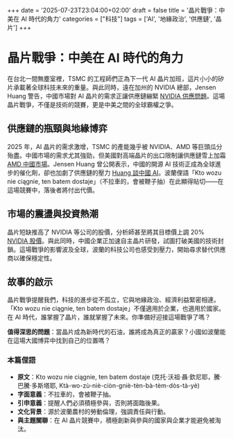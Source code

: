 +++
date = '2025-07-23T23:04:00+02:00'
draft = false
title = '晶片戰爭：中美在 AI 時代的角力'
categories = ["科技"]
tags = ['AI', '地緣政治', '供應鏈', '晶片']
+++

# 晶片戰爭：中美在 AI 時代的角力

在台北一間無塵室裡，TSMC 的工程師們正為下一代 AI 晶片加班，這片小小的矽片承載著全球科技未來的重量。與此同時，遠在加州的 NVIDIA 總部，Jensen Huang 警告，中國市場對 AI 晶片的需求正讓供應鏈繃緊 [NVIDIA 供應問題](http://purepc.pl/nvidia-ma-problem-tsmc-nie-ma-wolnych-mocy-przerobowych-na-wznowienie-produkcji-chipow-h20-ai-dla-rynku-chinskiego)。這場晶片戰爭，不僅是技術的競賽，更是中美之間的全球霸權之爭。

## 供應鏈的瓶頸與地緣博弈

2025 年，AI 晶片的需求激增，TSMC 的產能幾乎被 NVIDIA、AMD 等巨頭瓜分殆盡。中國市場的需求尤其強勁，但美國對高端晶片的出口限制讓供應鏈雪上加霜 [AMD 中國市場](https://brandsit.pl/amd-wraca-do-chin-z-mi308-usa-zmienia-kurs/)。Jensen Huang 曾公開表示，中國的開源 AI 技術正成為全球進步的催化劑，卻也加劇了供應鏈的壓力 [Huang 談中國 AI](https://chiny24.com/news/jensen-huang-chinska-sztuczna-inteligencja-typu-open-source-jest-katalizatorem-globalnego-postepu)。波蘭俚語「Kto wozu nie ciągnie, ten batem dostaje」（不拉車的，會被鞭子抽）在此顯得貼切——在這場競賽中，落後者將付出代價。

## 市場的震盪與投資熱潮

晶片短缺推高了 NVIDIA 等公司的股價，分析師甚至將其目標價上調 20% [NVIDIA 股價](https://comparic.pl/gigant-z-podwyzszona-cena-docelowa-akcje-z-potencjalem-na-20-analitycy-i-inwestorzy-w-euforii/)。與此同時，中國企業正加速自主晶片研發，試圖打破美國的技術封鎖。這場戰爭的影響波及全球，波蘭的科技公司也感受到壓力，開始尋求替代供應商以確保穩定性。

## 故事的啟示

晶片戰爭提醒我們，科技的進步從不孤立，它與地緣政治、經濟利益緊密相連。「Kto wozu nie ciągnie, ten batem dostaje」不僅適用於企業，也適用於國家。在 AI 時代，誰掌握了晶片，誰就掌握了未來。你準備好迎接這場戰爭了嗎？

**值得深思的問題**：當晶片成為新時代的石油，誰將成為真正的贏家？小國如波蘭能在這場大國博弈中找到自己的位置嗎？

### 本篇俚語

- **原文**：Kto wozu nie ciągnie, ten batem dostaje (克托·沃祖·聶·欽尼耶，騰·巴騰·多斯塔耶, Ktà-wo-zù-niè-ciòn-gniè-tèn-bà-tèm-dòs-tà-yè)
- **字面意義**：不拉車的，會被鞭子抽。
- **引申意義**：提醒人們必須積極參與，否則將面臨後果。
- **文化背景**：源於波蘭農村的勞動倫理，強調責任與行動。
- **與主題關聯**：在 AI 晶片競賽中，積極創新與參與的國家與企業才能避免被淘汰。